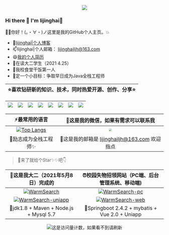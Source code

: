 <p align="center"><a href="https://lijinghailjh.github.io/"><img src="https://cdn.jsdelivr.net/gh/lijinghailjh/cdn/img/github/咸鱼哥.jpg" /></a></p>




### Hi there 👋 I'm lijinghai:running:

:ok_woman:你好！(。・∀・)ノ这里是我的GitHub个人主页。:boom:

- 🤔[lijinghai|个人博客](https://lijinghailjh.github.io/)
- 📫lijinghai|个人邮箱： lijinghailjh@163.com
- 😄[我的个人简历](https://lijinghailjh.github.io/me/)
- :whale2:在读大二学生（2021 4.25）
- 🌱我校食堂干饭第一人
- 🔭定一个小目标：争取早日成为Java全栈工程师



<!--
**Dorian1015/Dorian1015** is a ✨ _special_ ✨ repository because its `README.md` (this file) appears on your GitHub profile.

Here are some ideas to get you started:

- 🤔 I’m looking for help with better and better

- 👯 I’m looking to collaborate on ...

- 😄 Pronouns: ...

- ⚡ Fun fact: ...

- 🌱 I’m currently learning and sharing on [my blog](https://dorian1015.github.io/) 

- 📫 How to reach me: lijinghailjh@163.com

- 🔭 I’m currently working on Java Vue MySQL and so on 

- - 💬 Ask me about ...

    -->

| :star:喜欢钻研新的知识、技术，同时热爱开源、创作、分享:star: |
| ------------------------------------------------------------ |

<!--

![](https://img.shields.io/badge/-Java-ab7221?style=flat-square&logo=Java&logoColor=fff)
![](https://img.shields.io/badge/-vue-0078D6?style=flat-square&logo=V&logoColor=fff)
![](https://img.shields.io/badge/-uniapp-ec7314?style=flat-square&logo=u&logoColor=fff)
![](https://img.shields.io/badge/-Linux-000000?style=flat-square&logo=Linux&logoColor=fff)
![](https://img.shields.io/badge/-macOS-0078D6?style=flat-square&logo=Apple)
![](https://img.shields.io/badge/-Windows-0078D6?style=flat-square&logo=Windows)
![](https://img.shields.io/badge/-Github-green?style=flat-square&logo=Github&logoColor=fff)
![](https://img.shields.io/badge/-Docker-09E8CEFF?style=flat-square&logo=Docker)

-->

| ![](https://img.shields.io/badge/-Java-ab7221?style=flat-square&logo=Java&logoColor=fff) | ![](https://img.shields.io/badge/-vue-0078D6?style=flat-square&logo=V&logoColor=fff) | ![](https://img.shields.io/badge/-uniapp-ec7314?style=flat-square&logo=uniapp&logoColor=fff) | ![](https://img.shields.io/badge/-Linux-000000?style=flat-square&logo=Linux&logoColor=fff) | ![](https://img.shields.io/badge/-Docker-09E8CEFF?style=flat-square&logo=Docker) | ![](https://img.shields.io/badge/-macOS-0078D6?style=flat-square&logo=Apple) | ![](https://img.shields.io/badge/-Windows-0078D6?style=flat-square&logo=Windows) | ![](https://img.shields.io/badge/-Github-green?style=flat-square&logo=Github&logoColor=fff) |
| :----------------------------------------------------------: | :----------------------------------------------------------: | :----------------------------------------------------------: | :----------------------------------------------------------: | ------------------------------------------------------------ | ------------------------------------------------------------ | ------------------------------------------------------------ | ------------------------------------------------------------ |

<!--

[![Top Langs](https://github-readme-stats.vercel.app/api/top-langs/?username=dorian1015&layout=compact)](https://github.com/anuraghazra/github-readme-stats)

-->

|                        ⚡最常用的语言                         |             🤔这是我的微信，如果有需求可以联系我              |
| :----------------------------------------------------------: | :----------------------------------------------------------: |
| [![Top Langs](https://github-readme-stats.vercel.app/api/top-langs/?username=lijinghailjh&layout=compact)](https://github.com/anuraghazra/github-readme-stats) | <img src="https://cdn.jsdelivr.net/gh/lijinghailjh/cdn/img/me/微信二维码.jpg" style="zoom: 50%;" /> |
|             :thought_balloon:励志成为全栈工程师✨             | :speech_balloon:这是我的邮箱是 lijinghailjh@163.com 欢迎指点 |

> :ocean:来了就给个Star✨✨吧👇

<!--

<br/>
<br/>

[![WarmSearch](https://github-readme-stats.vercel.app/api/pin/?username=Dorian1015&repo=WarmSearch)](https://github.com/Dorian1015/WarmSearch)
&nbsp;&nbsp;&nbsp;&nbsp;&nbsp;&nbsp;&nbsp;&nbsp;
[![WarmSearch-pc](https://github-readme-stats.vercel.app/api/pin/?username=Dorian1015&repo=WarmSearch-pc)](https://github.com/Dorian1015/WarmSearch-PC)

<br/>

[![WarmSearch-uniapp](https://github-readme-stats.vercel.app/api/pin/?username=Dorian1015&repo=WarmSearch-uniapp)](https://github.com/Dorian1015/WarmSearch-uniapp)
&nbsp;&nbsp;&nbsp;&nbsp;&nbsp;&nbsp;&nbsp;&nbsp;
[![WarmSearch-web](https://github-readme-stats.vercel.app/api/pin/?username=Dorian1015&repo=WarmSearch-web)](https://github.com/Dorian1015/WarmSearch-Web)

<br/>

-->

|  :triangular_flag_on_post:这是我大二（2021年5月8日）完成的   |  :alarm_clock:校园失物招领网站（PC端、后台管理系统、移动端)  |
| :----------------------------------------------------------: | :----------------------------------------------------------: |
| [![WarmSearch](https://github-readme-stats.vercel.app/api/pin/?username=lijinghailjh&repo=WarmSearch)](https://github.com/lijinghailjh/WarmSearch) | [![WarmSearch-pc](https://github-readme-stats.vercel.app/api/pin/?username=lijinghailjh&repo=WarmSearch-pc)](https://github.com/lijinghailjh/WarmSearch-PC) |
| [![WarmSearch-uniapp](https://github-readme-stats.vercel.app/api/pin/?username=lijinghailjh&repo=WarmSearch-uniapp)](https://github.com/lijinghailjh/WarmSearch-uniapp) | [![WarmSearch-web](https://github-readme-stats.vercel.app/api/pin/?username=lijinghailjh&repo=WarmSearch-web)](https://github.com/lijinghailjh/WarmSearch-Web) |
|       :bicyclist:jdk1.8 + Maven + Node.js + Mysql 5.7        |    :dolphin:Springboot 2.4.2 + mybatis + Vue 2.0 + Uniapp    |



<p align="center"><image src="https://jwenjian-visitor-badge-5.glitch.me/badge?page_id=lijinghailjh.lijinghailjh.readme" alt="这是访问量计数，如果看不到请刷新" />

